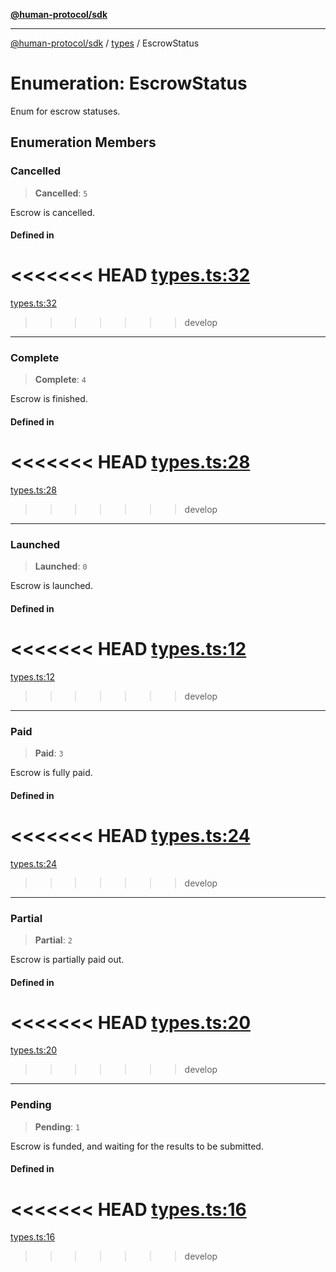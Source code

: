 [**@human-protocol/sdk**](../../README.md)

***

[@human-protocol/sdk](../../modules.md) / [types](../README.md) / EscrowStatus

# Enumeration: EscrowStatus

Enum for escrow statuses.

## Enumeration Members

### Cancelled

> **Cancelled**: `5`

Escrow is cancelled.

#### Defined in

<<<<<<< HEAD
[types.ts:32](https://github.com/humanprotocol/human-protocol/blob/9a36dcc76397ebaf05988194a5c5bf379999302c/packages/sdk/typescript/human-protocol-sdk/src/types.ts#L32)
=======
[types.ts:32](https://github.com/humanprotocol/human-protocol/blob/b718aa9d178d605c5b27fec98a4e6afa6f1db599/packages/sdk/typescript/human-protocol-sdk/src/types.ts#L32)
>>>>>>> develop

***

### Complete

> **Complete**: `4`

Escrow is finished.

#### Defined in

<<<<<<< HEAD
[types.ts:28](https://github.com/humanprotocol/human-protocol/blob/9a36dcc76397ebaf05988194a5c5bf379999302c/packages/sdk/typescript/human-protocol-sdk/src/types.ts#L28)
=======
[types.ts:28](https://github.com/humanprotocol/human-protocol/blob/b718aa9d178d605c5b27fec98a4e6afa6f1db599/packages/sdk/typescript/human-protocol-sdk/src/types.ts#L28)
>>>>>>> develop

***

### Launched

> **Launched**: `0`

Escrow is launched.

#### Defined in

<<<<<<< HEAD
[types.ts:12](https://github.com/humanprotocol/human-protocol/blob/9a36dcc76397ebaf05988194a5c5bf379999302c/packages/sdk/typescript/human-protocol-sdk/src/types.ts#L12)
=======
[types.ts:12](https://github.com/humanprotocol/human-protocol/blob/b718aa9d178d605c5b27fec98a4e6afa6f1db599/packages/sdk/typescript/human-protocol-sdk/src/types.ts#L12)
>>>>>>> develop

***

### Paid

> **Paid**: `3`

Escrow is fully paid.

#### Defined in

<<<<<<< HEAD
[types.ts:24](https://github.com/humanprotocol/human-protocol/blob/9a36dcc76397ebaf05988194a5c5bf379999302c/packages/sdk/typescript/human-protocol-sdk/src/types.ts#L24)
=======
[types.ts:24](https://github.com/humanprotocol/human-protocol/blob/b718aa9d178d605c5b27fec98a4e6afa6f1db599/packages/sdk/typescript/human-protocol-sdk/src/types.ts#L24)
>>>>>>> develop

***

### Partial

> **Partial**: `2`

Escrow is partially paid out.

#### Defined in

<<<<<<< HEAD
[types.ts:20](https://github.com/humanprotocol/human-protocol/blob/9a36dcc76397ebaf05988194a5c5bf379999302c/packages/sdk/typescript/human-protocol-sdk/src/types.ts#L20)
=======
[types.ts:20](https://github.com/humanprotocol/human-protocol/blob/b718aa9d178d605c5b27fec98a4e6afa6f1db599/packages/sdk/typescript/human-protocol-sdk/src/types.ts#L20)
>>>>>>> develop

***

### Pending

> **Pending**: `1`

Escrow is funded, and waiting for the results to be submitted.

#### Defined in

<<<<<<< HEAD
[types.ts:16](https://github.com/humanprotocol/human-protocol/blob/9a36dcc76397ebaf05988194a5c5bf379999302c/packages/sdk/typescript/human-protocol-sdk/src/types.ts#L16)
=======
[types.ts:16](https://github.com/humanprotocol/human-protocol/blob/b718aa9d178d605c5b27fec98a4e6afa6f1db599/packages/sdk/typescript/human-protocol-sdk/src/types.ts#L16)
>>>>>>> develop
